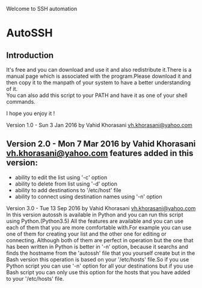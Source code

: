 Welcome to SSH automation

AutoSSH
=========

Introduction 
------------- 
It's free and you can download and use it and also redistribute it.There is a manual page which is associated with the program.Please download it and then copy it to the manpath of your system to have a better understanding of it.   
You can also add this script to your PATH and have it as one of your shell commands.

I hope you enjoy it !

Version 1.0 - Sun 3 Jan 2016
by Vahid Khorasani <vh.khorasani@yahoo.com>


Version 2.0 - Mon 7 Mar 2016
by Vahid Khorasani <vh.khorasani@yahoo.com>
features added in this version:
------------------------------
- ability to edit the list using '-c' option
- ability to delete from list using '-d' option
- ability to add destinations to '/etc/host' file
- ability to connect using destination names using '-n' option


Version 3.0 - Tue 13 Sep 2016
by Vahid Khorasani <vh.khorasani@yahoo.com>
In this version autossh is available in Python and you can run this script using Python.(Python3.5)
All the features are available and you can use each of them that you are more comfortable with.For example you can use one of them for creating your list and the other one for editing or connecting.
Although both of them are perfect in operation but the one that has been written in Python is better in '-n' option, because it searchs and finds the hostname from the 'autossh' file that you yourself create but in the
Bash version this operation is based on your '/etc/hosts' file.So if you use Python script you can use '-n' option for all your destinations but if you use Bash script you can only use this option for the hosts that you have added to
your '/etc/hosts' file.
